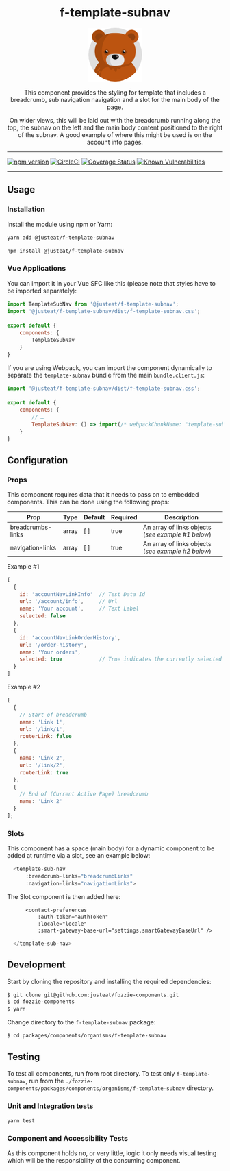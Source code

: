 <div align="center">

# f-template-subnav

<img width="125" alt="Fozzie Bear" src="../../../../bear.png" />

This component provides the styling for template that includes a breadcrumb, sub navigation navigation and a slot for the main body of the page.

On wider views, this will be laid out with the breadcrumb running along the top, the subnav on the left and the main body content positioned to the right of the subnav. A good example of where this might be used is on the account info pages.

</div>

---

[![npm version](https://badge.fury.io/js/%40justeat%2Ff-template-subnav.svg)](https://badge.fury.io/js/%40justeat%2Ff-template-subnav)
[![CircleCI](https://circleci.com/gh/justeat/fozzie-components.svg?style=svg)](https://circleci.com/gh/justeat/workflows/fozzie-components)
[![Coverage Status](https://coveralls.io/repos/github/justeat/f-template-subnav/badge.svg)](https://coveralls.io/github/justeat/f-template-subnav)
[![Known Vulnerabilities](https://snyk.io/test/github/justeat/f-template-subnav/badge.svg?targetFile=package.json)](https://snyk.io/test/github/justeat/f-template-subnav?targetFile=package.json)

---

## Usage

### Installation

Install the module using npm or Yarn:

```sh
yarn add @justeat/f-template-subnav
```

```sh
npm install @justeat/f-template-subnav
```



### Vue Applications

You can import it in your Vue SFC like this (please note that styles have to be imported separately):

```js
import TemplateSubNav from '@justeat/f-template-subnav';
import '@justeat/f-template-subnav/dist/f-template-subnav.css';

export default {
    components: {
        TemplateSubNav
    }
}
```

If you are using Webpack, you can import the component dynamically to separate the `template-subnav` bundle from the main `bundle.client.js`:

```js
import '@justeat/f-template-subnav/dist/f-template-subnav.css';

export default {
    components: {
        // …
        TemplateSubNav: () => import(/* webpackChunkName: "template-subnav" */ '@justeat/f-template-subnav')
    }
}
```

## Configuration

### Props

This component requires data that it needs to pass on to embedded components. This can be done using the following props:

| Prop  | Type  | Default | Required | Description |
| ----- | ----- | ------- | ----- | ----------- |
| breadcrumbs-links | array | [ ] | true | An array of links objects (_see example #1 below_) |
| navigation-links | array | [ ] | true | An array of links objects (_see example #2 below_) |

Example #1
```js
[
  {
    id: 'accountNavLinkInfo'  // Test Data Id
    url: '/account/info',     // Url
    name: 'Your account',     // Text Label
    selected: false
  },
  {
    id: 'accountNavLinkOrderHistory',
    url: '/order-history',
    name: 'Your orders',
    selected: true            // True indicates the currently selected item
  }
]
```
Example #2
```js
[
  {
    // Start of breadcrumb
    name: 'Link 1',
    url: '/link/1',
    routerLink: false
  },
  {
    name: 'Link 2',
    url: '/link/2',
    routerLink: true
  },
  {
    // End of (Current Active Page) breadcrumb
    name: 'Link 2'
  }
];
```
### Slots

This component has a space (main body) for a dynamic component to be added at runtime via a slot, see an example below:

```js
  <template-sub-nav
      :breadcrumb-links="breadcrumbLinks"
      :navigation-links="navigationLinks">
```
The Slot component is then added here:
```
      <contact-preferences
          :auth-token="authToken"
          :locale="locale"
          :smart-gateway-base-url="settings.smartGatewayBaseUrl" />
```
```js
  </template-sub-nav>
```

## Development

Start by cloning the repository and installing the required dependencies:

```sh
$ git clone git@github.com:justeat/fozzie-components.git
$ cd fozzie-components
$ yarn
```

Change directory to the `f-template-subnav` package:

```sh
$ cd packages/components/organisms/f-template-subnav
```

## Testing

To test all components, run from root directory.
To test only `f-template-subnav`, run from the `./fozzie-components/packages/components/organisms/f-template-subnav` directory.

### Unit and Integration tests

```sh
yarn test
```
### Component and Accessibility Tests

As this component holds no, or very little, logic it only needs visual testing which will be the responsibility of the consuming component.


